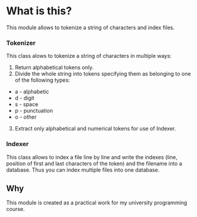 # What is this?

This module allows to tokenize a string of characters and index files.

### Tokenizer

This class alows to tokenize a string of characters in multiple ways:

1. Return alphabetical tokens only.
2. Divide the whole string into tokens specifying them as belonging to one of the following types:
* a - alphabetic
* d - digit
* s - space
* p - punctuation
* o - other
3. Extract only alphabetical and numerical tokens for use of Indexer.

### Indexer

This class allows to index a file line by line and write the indexes (line, position of first and last characters of the token) and the filename into a database. Thus you can index multiple files into one database.

## Why

This module is created as a practical work for my university programming course.


